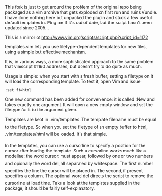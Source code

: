 This fork is just to get around the problem of the original repo being packaged as a vim archive that gets exploded on first run and ruins Vundle. I have done nothing here but unpacked the plugin and stuck a few useful default templates in. Ping me if it's out of date, but the script hasn't been updated since 2005...

This is a mirror of http://www.vim.org/scripts/script.php?script_id=1172

templates.vim lets you use filetype-dependent templates for new files, using a simple but effective mechanism.

It is, in various ways, a more sophisticated approach to the same problem that vimscript #1160 addresses, but doesn't try to do quite as much.

Usage is simple: when you start with a fresh buffer, setting a filetype on it will load the corresponding template. To test it, open Vim and issue

    :set ft=html

One new command has been added for convenience: it is called :New and takes exactly one argument. It will open a new empty window and set the filetype for it to the argument given.

Templates are kept in .vim/templates. The template filename must be equal to the filetype. So when you set the filetype of an empty buffer to html, .vim/templates/html will be loaded. It's that simple.

In the templates, you can use a cursorline to specify a position for the cursor after loading the template. Such a cursorline works much like a modeline: the word cursor: must appear, followed by one or two numbers and opionally the word del, all separated by whitespace. The first number specifies the line the cursor will be placed in. The second, if present, specifies a column. The optional word del directs the script to remove the cursorline at load time. Take a look at the templates supplied in the package, it should be fairly self-explanatory.
